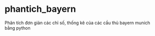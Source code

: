 # phantich_bayern
Phân tích đơn giản các chỉ số, thống kê của các cầu thủ bayern munich bằng python
